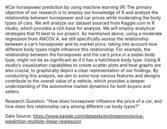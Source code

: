 #Car horsepower prediction by using machine learning (R)
The primary objective of our research is to employ our knowledge of R and analyze the
relationship between horsepower and car prices while moderating the body types of cars. We will
analyze our dataset sourced from Kaggle.com in R studio, which provides a rich base for
analysis. We will employ analytical strategies that fit best to our project. As mentioned above,
using a moderate regression from ANCOV A, we still specifically assess the relationship between
a car’s horsepower and its market price, taking into account how different body types might
influence this relationship. For example, the relationship between the horsepower and the car’s
price in a sedan body type, might not be as significant as if it has a hatchback body type. Using R
studio’s visualization capabilities to create scatter plots and heat graphs are also crucial, to
graphically depict a clear representation of our findings. By conducting this analysis, we aim to
solve how various features and designs contribute to the overall value of a vehicle, which
provides a deeper understanding of the automotive market dynamics for both buyers and sellers.

Research Question:
"How does horsepower influence the price of a car, and how does this relationship vary among
different car body types?"

Data Source:
https://www.kaggle.com/datasets/erolmasimov/price-prediction-multiple-linear-regression
